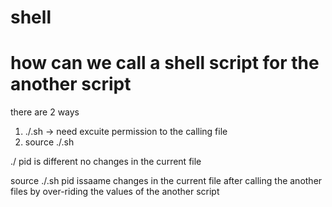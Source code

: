 # shell
# how can we call a shell script for the another script 
there are 2 ways 
  1.  ./<anotherfile>.sh  -> need excuite permission to the calling file 
  2.   source ./<anotherfile>.sh 

./<anotherfile> 
    pid is different 
    no changes in the current file 

source ./<anotherfile>.sh
    pid issaame 
     changes in the current file  after calling the another files by over-riding the values of the another script 
